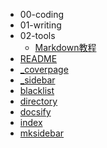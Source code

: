 
- 00-coding
- 01-writing
- 02-tools
  - [Markdown教程](./02-tools/Markdown教程.md)
- [README](./README.md)
- [_coverpage](./_coverpage.md)
- [_sidebar](./_sidebar.md)
- [blacklist](./blacklist.txt)
- [directory](./directory.md)
- [docsify](./docsify.sh)
- [index](./index.html)
- [mksidebar](./mksidebar.sh)
